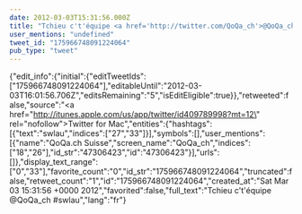 ```yaml
---
date: 2012-03-03T15:31:56.000Z
title: "Tchieu c't'équipe <a href='http://twitter.com/QoQa_ch'>@QoQa_ch</a> #swlau″"
user_mentions: "undefined"
tweet_id: "175966748091224064"
pub_type: "tweet"
---
```

{"edit_info":{"initial":{"editTweetIds":["175966748091224064"],"editableUntil":"2012-03-03T16:01:56.706Z","editsRemaining":"5","isEditEligible":true}},"retweeted":false,"source":"<a href=\"http://itunes.apple.com/us/app/twitter/id409789998?mt=12\" rel=\"nofollow\">Twitter for Mac</a>","entities":{"hashtags":[{"text":"swlau","indices":["27","33"]}],"symbols":[],"user_mentions":[{"name":"QoQa.ch Suisse","screen_name":"QoQa_ch","indices":["18","26"],"id_str":"47306423","id":"47306423"}],"urls":[]},"display_text_range":["0","33"],"favorite_count":"0","id_str":"175966748091224064","truncated":false,"retweet_count":"1","id":"175966748091224064","created_at":"Sat Mar 03 15:31:56 +0000 2012","favorited":false,"full_text":"Tchieu c't'équipe @QoQa_ch #swlau","lang":"fr"}
